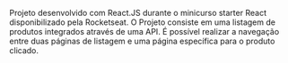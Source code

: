 Projeto desenvolvido com React.JS durante o minicurso starter React disponibilizado pela Rocketseat.
O Projeto consiste em uma listagem de produtos integrados através de uma API.
É possível realizar a navegação entre duas páginas de listagem e uma página específica para o produto clicado.
